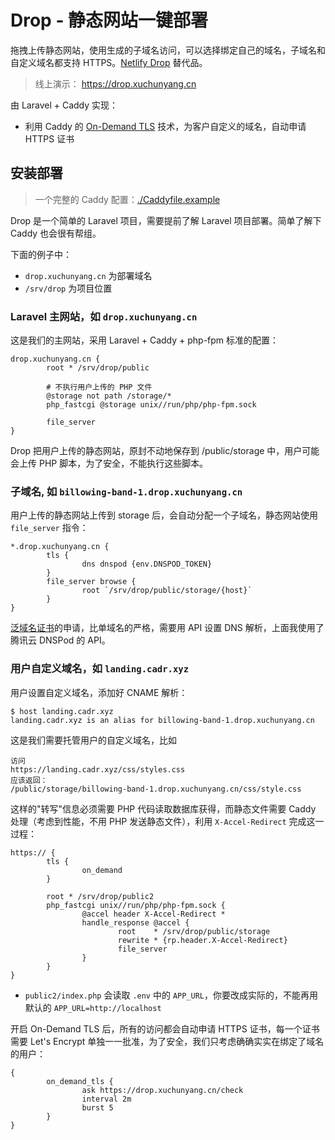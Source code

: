 # Drop - 静态网站一键部署

拖拽上传静态网站，使用生成的子域名访问，可以选择绑定自己的域名，子域名和自定义域名都支持
HTTPS。[Netlify Drop](https://app.netlify.com/drop) 替代品。

> 线上演示： https://drop.xuchunyang.cn

由 Laravel + Caddy 实现：

- 利用 Caddy 的 [On-Demand TLS](https://caddyserver.com/docs/automatic-https#on-demand-tls) 技术，为客户自定义的域名，自动申请
  HTTPS 证书

## 安装部署

> 一个完整的 Caddy 配置：[./Caddyfile.example](./Caddyfile.example)

Drop 是一个简单的 Laravel 项目，需要提前了解 Laravel 项目部署。简单了解下 Caddy 也会很有帮组。

下面的例子中：

- `drop.xuchunyang.cn` 为部署域名
- `/srv/drop` 为项目位置

### Laravel 主网站，如 `drop.xuchunyang.cn`

这是我们的主网站，采用 Laravel + Caddy + php-fpm 标准的配置：

```
drop.xuchunyang.cn {
        root * /srv/drop/public

        # 不执行用户上传的 PHP 文件
        @storage not path /storage/*
        php_fastcgi @storage unix//run/php/php-fpm.sock

        file_server
}
```

Drop 把用户上传的静态网站，原封不动地保存到 /public/storage 中，用户可能会上传 PHP 脚本，为了安全，不能执行这些脚本。

### 子域名, 如  `billowing-band-1.drop.xuchunyang.cn`

用户上传的静态网站上传到 storage 后，会自动分配一个子域名，静态网站使用 `file_server` 指令：

```
*.drop.xuchunyang.cn {
        tls {
                dns dnspod {env.DNSPOD_TOKEN}
        }
        file_server browse {
                root `/srv/drop/public/storage/{host}`
        }
}
```

[泛域名证书](https://caddyserver.com/docs/automatic-https#wildcard-certificates)的申请，比单域名的严格，需要用 API 设置
DNS 解析，上面我使用了腾讯云 DNSPod 的 API。

### 用户自定义域名，如 `landing.cadr.xyz`

用户设置自定义域名，添加好 CNAME 解析：

```
$ host landing.cadr.xyz
landing.cadr.xyz is an alias for billowing-band-1.drop.xuchunyang.cn
```

这是我们需要托管用户的自定义域名，比如

    访问
    https://landing.cadr.xyz/css/styles.css
    应该返回：
    /public/storage/billowing-band-1.drop.xuchunyang.cn/css/style.css

这样的"转写"信息必须需要 PHP 代码读取数据库获得，而静态文件需要 Caddy 处理（考虑到性能，不用 PHP
发送静态文件），利用 `X-Accel-Redirect` 完成这一过程：

```
https:// {
        tls {
                on_demand
        }

        root * /srv/drop/public2
        php_fastcgi unix//run/php/php-fpm.sock {
                @accel header X-Accel-Redirect *
                handle_response @accel {
                        root    * /srv/drop/public/storage
                        rewrite * {rp.header.X-Accel-Redirect}
                        file_server
                }
        }
}
```

- `public2/index.php` 会读取 `.env` 中的 `APP_URL`，你要改成实际的，不能再用默认的 `APP_URL=http://localhost`

开启 On-Demand TLS 后，所有的访问都会自动申请 HTTPS 证书，每一个证书需要 Let's Encrypt 单独一一批准，为了安全，我们只考虑确确实实在绑定了域名的用户：

```
{
        on_demand_tls {
                ask https://drop.xuchunyang.cn/check
                interval 2m
                burst 5
        }
}
```
